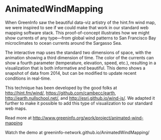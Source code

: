# AnimatedWindMapping

When GreenInfo saw the beautiful data-viz artistry of the hint.fm wind map, we were inspired to see if we could make that work in our standard web mapping software stack. This proof-of-concept illustrates how we might show currents of any type—from global wind patterns to San Francisco Bay microclimates to ocean currents around the Sargasso Sea. 

The interactive map uses the standard two dimensions of space, with the animation showing a third dimension of time. The color of the currents can show a fourth parameter (temperature, elevation, speed, etc.), resulting in a visualization that is both informative and beautiful. This demo shows a snapshot of data from 2014, but can be modified to update recent conditions in real-time.

This technique has been developed by the good folks at http://hint.fm/wind/, https://github.com/cambecc/earth, http://earth.nullschool.net/, and http://esri.github.io/wind-js/. We adapted it further to make it possible to add this type of visualization to our standard web maps.

Read more at http://www.greeninfo.org/work/project/animated-wind-mapping

Watch the demo at greeninfo-network.github.io/AnimatedWindMapping/
